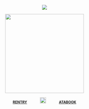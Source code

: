 <div align="center"> 
  
![](https://komarev.com/ghpvc/?username=vampiresoul&color=grey&label=^__^&style=plastic)

<p align="center"> <img width="260" src="https://file.garden/Zx4tbq1Z7kthgAaN/IMG_20250613_001943_074.jpeg">


<div align="center"> 
 
<sub>[**RENTRY**](https://rentry.co/VlLTRUM)⠀⠀⠀⠀⠀<img width="20" src="https://i.postimg.cc/vZ1MyXXG/tumblr-68e01737227fe3e44e8b6b71a5e56d24-133532f5-75-1.gif">⠀⠀⠀⠀⠀[**ATABOOK**](https://hyrule.atabook.org/)</sub>

<div align="center"> 
